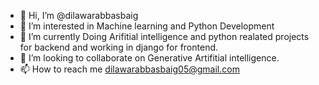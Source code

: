 - 👋 Hi, I’m @dilawarabbasbaig
- 👀 I’m interested in Machine learning and Python Development
- 🌱 I’m currently Doing Arifitial intelligence and python realated projects for backend and working in django for frontend.
- 💞️ I’m looking to collaborate on Generative Artifitial intelligence.
- 📫 How to reach me dilawarabbasbaig05@gmail.com

<!---
dilawarabbasbaig05/dilawarabbasbaig05 is a ✨ special ✨ repository because its `README.md` (this file) appears on your GitHub profile.
You can click the Preview link to take a look at your changes.
--->
